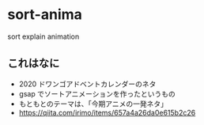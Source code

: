 # sort-anima
sort explain animation

## これはなに
* 2020 ドワンゴアドベントカレンダーのネタ
* gsap でソートアニメーションを作ったというもの
* もともとのテーマは、「今期アニメの一発ネタ」
* https://qiita.com/irimo/items/657a4a26da0e615b2c26
